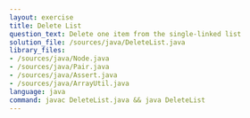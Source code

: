 ```yaml
---
layout: exercise
title: Delete List
question_text: Delete one item from the single-linked list
solution_file: /sources/java/DeleteList.java
library_files:
- /sources/java/Node.java
- /sources/java/Pair.java
- /sources/java/Assert.java
- /sources/java/ArrayUtil.java
language: java
command: javac DeleteList.java && java DeleteList
---
```

